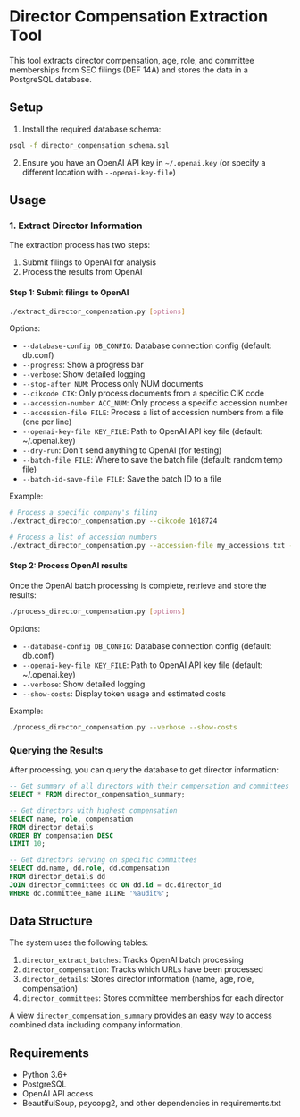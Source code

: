 # Director Compensation Extraction Tool

This tool extracts director compensation, age, role, and committee memberships from SEC filings (DEF 14A) and stores the data in a PostgreSQL database.

## Setup

1. Install the required database schema:

```bash
psql -f director_compensation_schema.sql
```

2. Ensure you have an OpenAI API key in `~/.openai.key` (or specify a different location with `--openai-key-file`)

## Usage

### 1. Extract Director Information

The extraction process has two steps:
1. Submit filings to OpenAI for analysis
2. Process the results from OpenAI

#### Step 1: Submit filings to OpenAI

```bash
./extract_director_compensation.py [options]
```

Options:
- `--database-config DB_CONFIG`: Database connection config (default: db.conf)
- `--progress`: Show a progress bar
- `--verbose`: Show detailed logging
- `--stop-after NUM`: Process only NUM documents
- `--cikcode CIK`: Only process documents from a specific CIK code
- `--accession-number ACC_NUM`: Only process a specific accession number
- `--accession-file FILE`: Process a list of accession numbers from a file (one per line)
- `--openai-key-file KEY_FILE`: Path to OpenAI API key file (default: ~/.openai.key)
- `--dry-run`: Don't send anything to OpenAI (for testing)
- `--batch-file FILE`: Where to save the batch file (default: random temp file)
- `--batch-id-save-file FILE`: Save the batch ID to a file

Example:
```bash
# Process a specific company's filing
./extract_director_compensation.py --cikcode 1018724

# Process a list of accession numbers
./extract_director_compensation.py --accession-file my_accessions.txt --progress
```

#### Step 2: Process OpenAI results

Once the OpenAI batch processing is complete, retrieve and store the results:

```bash
./process_director_compensation.py [options]
```

Options:
- `--database-config DB_CONFIG`: Database connection config (default: db.conf)
- `--openai-key-file KEY_FILE`: Path to OpenAI API key file (default: ~/.openai.key)
- `--verbose`: Show detailed logging
- `--show-costs`: Display token usage and estimated costs

Example:
```bash
./process_director_compensation.py --verbose --show-costs
```

### Querying the Results

After processing, you can query the database to get director information:

```sql
-- Get summary of all directors with their compensation and committees
SELECT * FROM director_compensation_summary;

-- Get directors with highest compensation
SELECT name, role, compensation 
FROM director_details 
ORDER BY compensation DESC 
LIMIT 10;

-- Get directors serving on specific committees
SELECT dd.name, dd.role, dd.compensation 
FROM director_details dd
JOIN director_committees dc ON dd.id = dc.director_id
WHERE dc.committee_name ILIKE '%audit%';
```

## Data Structure

The system uses the following tables:

1. `director_extract_batches`: Tracks OpenAI batch processing
2. `director_compensation`: Tracks which URLs have been processed
3. `director_details`: Stores director information (name, age, role, compensation)
4. `director_committees`: Stores committee memberships for each director

A view `director_compensation_summary` provides an easy way to access combined data including company information.

## Requirements

- Python 3.6+
- PostgreSQL
- OpenAI API access
- BeautifulSoup, psycopg2, and other dependencies in requirements.txt